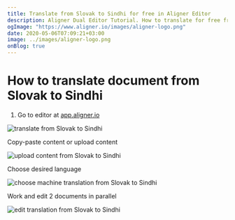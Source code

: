 ```yaml
---
title: Translate from Slovak to Sindhi for free in Aligner Editor
description: Aligner Dual Editor Tutorial. How to translate for free from Slovak to Sindhi. Aligner is multilingual document management platform. 
ogImage: "https://www.aligner.io/images/aligner-logo.png"
date: 2020-05-06T07:09:21+03:00
image: ../images/aligner-logo.png
onBlog: true
---
```


# How to translate document from Slovak to Sindhi

1. Go to editor at [app.aligner.io](https://app.aligner.io "Aligner App web page")

![translate from Slovak to Sindhi](../aligner-blank-editor.png "translate from Slovak to Sindhi")

Copy-paste content or upload content

![upload content from Slovak to Sindhi](../aligner-uploaded-document.png "upload content from Slovak to Sindhi")

Choose desired language

![choose machine translation from Slovak to Sindhi](../aligner-language-dropdown.png "choose machine translation from Slovak to Sindhi")

Work and edit 2 documents in parallel

![edit translation from Slovak to Sindhi](../aligner-double-sitded-editor.png "edit translation from Slovak to Sindhi")

